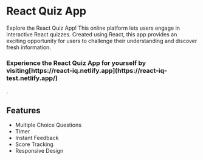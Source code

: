 <h1><b>React Quiz App</b></h1>
</hr>
Explore the React Quiz App! This online platform lets users engage in interactive React quizzes. Created using React, this app provides an exciting opportunity for users to challenge their understanding and discover fresh information.
</hr>
<h3>Experience the React Quiz App for yourself by visiting[https://react-iq.netlify.app](https://react-iq-test.netlify.app/)</h3>.

<h2><b>Features</b></h2>
<ul>
<li>Multiple Choice Questions</li>
<li>Timer</li>
<li>Instant Feedback</li>
<li>Score Tracking</li>
<li>Responsive Design</li>
</ul>




